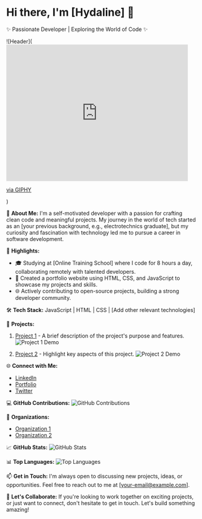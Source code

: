 # Hi there, I'm [Hydaline] 👋

 ✨ Passionate  Developer | Exploring the World of Code  ✨

![Header](<iframe src="https://giphy.com/embed/PI3QGKFN6XZUCMMqJm" width="480" height="360" frameBorder="0" class="giphy-embed" allowFullScreen></iframe><p><a href="https://giphy.com/gifs/scaler-official-work-office-computer-PI3QGKFN6XZUCMMqJm">via GIPHY</a></p>)

🚀 **About Me:**
I'm a self-motivated developer with a passion for crafting clean code and meaningful projects. My journey in the world of tech started as an [your previous background, e.g., electrotechnics graduate], but my curiosity and fascination with technology led me to pursue a career in software development.

🌟 **Highlights:**
- 🎓 Studying at [Online Training School] where I code for 8 hours a day, collaborating remotely with talented developers.
- 💼 Created a portfolio website using HTML, CSS, and JavaScript to showcase my projects and skills.
- 🌐 Actively contributing to open-source projects, building a strong developer community.

🛠️ **Tech Stack:**
JavaScript | HTML | CSS | [Add other relevant technologies]

🚀 **Projects:**
1. [Project 1](link-to-project-1) - A brief description of the project's purpose and features.
   ![Project 1 Demo](project-1-gif-url)
   
2. [Project 2](link-to-project-2) - Highlight key aspects of this project.
   ![Project 2 Demo](project-2-gif-url)

🌐 **Connect with Me:**
- [LinkedIn](your-linkedin-profile)
- [Portfolio](your-portfolio-website)
- [Twitter](your-twitter-profile)

💻 **GitHub Contributions:**
![GitHub Contributions](your-GitHub-contribution-graph)

🌟 **Organizations:**
- [Organization 1](link-to-organization-1)
- [Organization 2](link-to-organization-2)

📈 **GitHub Stats:**
![GitHub Stats](your-GitHub-stats-badge)

📊 **Top Languages:**
![Top Languages](your-GitHub-top-languages-badge)

📫 **Get in Touch:**
I'm always open to discussing new projects, ideas, or opportunities. Feel free to reach out to me at [your-email@example.com].

🚀 **Let's Collaborate:**
If you're looking to work together on exciting projects, or just want to connect, don't hesitate to get in touch. Let's build something amazing!
